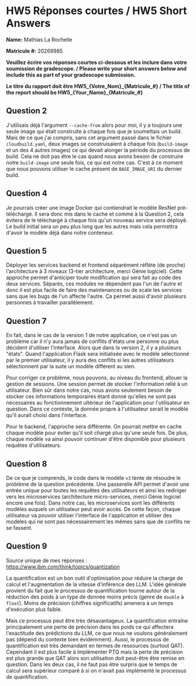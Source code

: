 # HW5 Réponses courtes / HW5 Short Answers


**Name:** Mathias La Rochelle

**Matricule \#:** 20269985

**Veuillez écrire vos réponses courtes ci-dessous et les inclure dans votre soumission de gradescope. / Please write your short answers below and include this as part of your gradescope submission.**

**Le titre du rapport doit être HW5_{Votre_Nom}\_{Matricule_\#} / The title of the report should be HW5_{Your_Name}\_{Matricule_\#}**


## Question 2
J'utilisais déjà l'argument `--cache-from` alors pour moi, il y a toujours une seule image qui était construite à chaque fois que je soumettais un build. Mais de ce que j'ai compris, sans cet argument passé dans le fichier `cloudbuild.yaml`, deux images se construisaient à chaque fois (`build-image` et un des 4 autres images) ce qui devait alonger la période du processus de build. Cela ne doit pas être le cas quand nous avons besoin de construire notre `build-image` une seule fois, ce qui est notre cas. C'est à ce moment que nous pouvons utiliser le cache présent de `BASE_IMAGE_URI` du dernier build.

## Question 4
Je pourrais créer une image Docker qui contiendrait le modèle ResNet pré-téléchargé. Il sera donc mis dans le cache et comme à la Question 2, cela évitera de le téléchargé à chaque fois qu'un nouveau service sera déployé. Le build initial sera un peu plus long que les autres mais cela permettra d'avoir le modèle déjà dans notre conteneur.

## Question 5
Déployer les services backend et frontend séparément réflète (de proche) l'architecture à 3 niveaux (3-tier architecture, merci Génie logiciel). Cette approche permet d'anticiper toute modification qui sera fait au code des deux services. Séparés, ces modules ne dépendent pas l'un de l'autre et donc il est plus facile de faire des maintenances ou de scale les services sans que les bugs de l'un affecte l'autre. Ça permet aussi d'avoir plusieurs personnes à travailler parallèlement.

## Question 7
En fait, dans le cas de la version 1 de notre application, ce n'est pas un problème car il n'y aura jamais de conflits d'états une personne ou plus décident d'utiliser l'interface. Alors que dans la version 2, il y a plusieurs "états". Quand l'application Flask sera initialisée avec le modèle sélectionné par le premier utilisateur, il y aura des conflits si les autres utilisateurs sélectionnent par la suite un modèle différent au sien.

Pour corriger ce problème, nous pouvons, au niveau du frontend, allouer la gestion de sessions. Une session permet de stocker l'information relié à un utilisateur. Bien sûr dans notre cas, nous avons seulement besoin de stocker ces informations temporaires étant donné qu'elles ne sont pas nécessaires au fonctionnement ultérieur de l'application pour l'utilisateur en question. Dans ce contexte, la donnée propre à l'utilisateur serait le modèle qu'il aurait choisi dans l'interface.

Pour le backend, l'approche sera différente. On pourrait mettre en cache chaque modèle pour éviter qu'il soit chargé plus qu'une seule fois. De plus, chaque modèle va ainsi pouvoir continuer d'être disponible pour plusieurs requêtes d'utilisateurs.

## Question 8
De ce que je comprends, le code dans le modèle `v3` tente de résoudre le problème de la question précédente. Une passerelle API permet d'avoir une entrée unique pour toutes les requêtes des utilisateurs et ainsi les rediriger vers les microservices (architecture micro-services, merci Génie logiciel encore une fois). Dans notre cas, les microservices sont les différents modèles auquels un utilisateur peut avoir accès. De cette façon, chaque utilisateur va pouvoir utiliser l'interface de l'application et utiliser des modèles qui ne sont pas nécessairement les mêmes sans que de conflits ne se fassent.

## Question 9
Source unique de mes réponses : https://www.ibm.com/think/topics/quantization

La quantification est un bon outil d'optimisation pour réduire la charge de calcul et l'augmentation de la vitesse d'inférence des LLM. L'idée générale provient du fait que le processus de quantification tourne autour de la réduction des poids à un type de donnée moins précis (genre de `double` à `float`). Moins de précision (chiffres significatifs) amenera à un temps d'exécution plus faible.

Mais ce processus peut être très désavantageux. La quantification entraîne principalement une perte de précision dans les poids ce qui affectera l'exactitude des prédictions du LLM, ce que nous ne voulons généralement pas (dépend du contexte bien évidemment). Aussi, le processus de quantification est très demandant en termes de ressources (surtout QAT). Cependant il est plus facile à implémenter PTQ mais la perte de précision est plus grande que QAT alors son utilisation doit peut-être être remise en question. Dans les deux cas, il ne faut pas être surpris que le temps de calcul sera supérieur comparé à si on n'avait pas implémenté le processus de quantification.